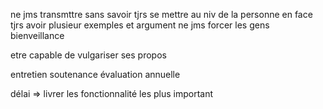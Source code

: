 ne jms transmttre sans savoir
tjrs se mettre au niv de la personne en face
tjrs avoir plusieur exemples et argument
ne jms forcer les gens
bienveillance

etre capable de vulgariser ses propos

entretien
soutenance
évaluation annuelle

délai => livrer les fonctionnalité les plus important